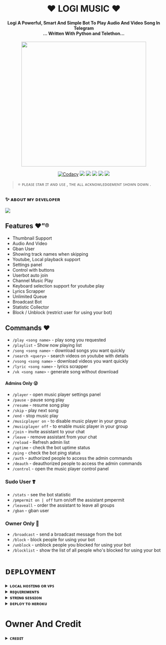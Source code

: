 <h1 align="center"><b>❤️ LOGI MUSIC  ❤️</b></h1>

<h4 align="center">Logi A Powerful, Smart And Simple Bot To Play Audio And Video Song In Telegram<br> ... Written With Python and Telethon...</h4>

<p align="center"><a href="https://t.me/aboutlogesh"><img src="https://media.wired.com/photos/59549ff18e8cc150fa8ec6c2/master/w_1600%2Cc_limit/Logi_RGB-copy.jpg" width="400"></a></p>

<p align="center">
    <a href="https://app.codacy.com/manual/LOGI-LAB/Music/dashboard"> <img src="https://img.shields.io/codacy/grade/4d58f2a402b54aed8a7d95f7add45a81?color=brightgreen&logo=codacy&logoColor=green&style=for-the-badge" alt="Codacy" /></a>
    <a href="https://github.com/masiur2/Music"> <img src="https://img.shields.io/github/repo-size/LOGI-LAB/MusicBot?color=orange&logo=github&logoColor=green&style=for-the-badge" /></a>
    <a href="https://github.com/masiur2/Music/commits/prince"> <img src="https://img.shields.io/github/last-commit/LOGI-LAB/Music?color=brown&logo=github&logoColor=green&style=for-the-badge" /></a>
    <a href="https://github.com/masiur2/Music/issues"> <img src="https://img.shields.io/github/issues/LOGI-LAB/Music?color=blueviolet&logo=github&logoColor=green&style=for-the-badge" /></a>
    <a href="https://github.com/masiur2/Music/network/members"> <img src="https://img.shields.io/github/forks/LOGI-LAB/Music?color=red&logo=github&logoColor=green&style=for-the-badge" /></a>  
    <a href="https://pypi.org/project/Telethon/"> <img src="https://img.shields.io/pypi/v/telethon?color=yellow&label=telethon&logo=python&logoColor=green&style=for-the-badge" /></a>
</p>

> ⭐️ ᴘʟᴇᴀꜱᴇ ꜱᴛᴀʀ ɪᴛ ᴀɴᴅ ᴜꜱᴇ , ᴛʜᴇ ᴀʟʟ ᴀᴄᴋɴᴏᴡʟᴇᴅɢᴇᴍᴇɴᴛ ꜱʜᴏᴡɴ ᴅᴏᴡɴ .

### ✨ ᴀʙᴏᴜᴛ ᴍʏ ᴅᴇᴠᴇʟᴏᴘᴇʀ 

<a href="https://t.me/aboutlogesh"><img src="https://img.shields.io/badge/Telegram-%E1%B4%80%CA%99%E1%B4%8F%E1%B4%9C%E1%B4%9B%20%E1%B4%8D%CA%8F%20%E1%B4%85%E1%B4%87%E1%B4%A0%E1%B4%87%CA%9F%E1%B4%8F%E1%B4%98%E1%B4%87%CA%80-green"></a>

## Features ❤️”®

- Thumbnail Support
- Audio And Video
- Gban User
- Showing track names when skipping
- Youtube, Local playback support
- Settings panel
- Control with buttons
- Userbot auto join
- Channel Music Play
- Keyboard selection support for youtube play
- Lyrics Scrapper
- Unlimited Queue
- Broadcast Bot
- Statistic Collector
- Block / Unblock (restrict user for using your bot)

## Commands ❤️

- `/play <song name>` - play song you requested
- `/playlist` - Show now playing list
- `/song <song name>` - download songs you want quickly
- `/search <query>` - search videos on youtube with details
- `/vsong <song name>` - download videos you want quickly
- `/lyric <song name>` - lyrics scrapper
- `/vk <song name>` - generate song without download

#### Admins Only 😜
- `/player` - open music player settings panel
- `/pause` - pause song play
- `/resume` - resume song play
- `/skip` - play next song
- `/end` - stop music play
- `/musicplayer on` - to disable music player in your group
- `/musicplayer off` - to enable music player in your group
- `/join` - invite assistant to your chat
- `/leave` - remove assistant from your chat
- `/reload` - Refresh admin list
- `/uptime` - check the bot uptime status
- `/ping` - check the bot ping status
- `/auth` - authorized people to access the admin commands
- `/deauth` - deauthorized people to access the admin commands
- `/control` - open the music player control panel

### Sudo User ❣️
- `/stats` - see the bot statistic
- `/pmpermit on | off` turn on/off the assistant pmpermit
- `/leaveall` - order the assistant to leave all groups
- `/gban` - gban user


### Owner Only 🕺
- `/broadcast` - send a broadcast message from the bot
- `/block` - block people for using your bot
- `/unblock` - unblock people you blocked for using your bot
- `/blocklist` - show the list of all people who's blocked for using your bot


# ᴅᴇᴘʟᴏʏᴍᴇɴᴛ
<details>
<summary><b>ʟᴏᴄᴀʟ ʜᴏꜱᴛɪɴɢ ᴏʀ ᴠᴘꜱ</b></summary>
<br>
    
    
 1.  ᴜᴘɢʀᴀᴅᴇ ᴀɴᴅ ᴜᴘᴅᴀᴛᴇ:
    
           sudo apt-get update && sudo apt-get upgrade -y
    
2. ɪɴꜱᴛᴀʟʟɪɴɢ ʀᴇQᴜɪʀᴇᴅ ᴘᴀᴄᴋᴀɢᴇꜱ:
    
           sudo apt-get install python3-pip ffmpeg -y
    
3. ꜱᴇᴛᴛɪɴɢ ᴜᴘ PIP 
    
           sudo pip3 install -U pip
    
4. ɪɴꜱᴛᴀʟʟɪɴɢ ɴᴏᴅᴇ
    
           curl -fssL https://deb.nodesource.com/setup_17.x | sudo -E bash - && sudo apt-get install nodejs -y && npm i -g npm
    
5. ᴄʟᴏɴᴇ ᴛʜᴇ ʀᴇᴘᴏꜱɪᴛᴏʀʏ
    
    
               git clone https://github.com/masiur2/Music &&  cd Music
    
6. ɪɴꜱᴛᴀʟʟ ʀᴇQᴜɪʀᴇᴍᴇɴᴛꜱ
    
           pip3 install -U -r requirements.txt
    
7. ᴄʀᴇᴀᴛᴇ .ᴇɴᴠ  ᴡɪᴛʜ ꜱᴀᴍᴘʟᴇ.ᴇɴᴠ
    
           cp sample.env .env
    
Edit .env with your vars 
    
8. ᴇᴅɪᴛɪɴɢ ᴠᴀʀꜱ: 
    
           vi .env
    
ᴇᴅɪᴛ .ᴇɴᴠ ᴡɪᴛʜ ʏᴏᴜʀ ᴠᴀʟᴜᴇꜱ ᴏʀ ʏᴏᴜ ᴄᴀɴ ꜱɪᴍᴘʟᴇ ᴄᴏᴘʏ ᴀ ᴄᴏɴꜰɪɢ ꜰʀᴏᴍ ʜᴇʀᴇ ᴀɴᴅ ᴘᴀꜱᴛᴇ ɪᴛ ᴛᴏ ʏᴏᴜʀ ɴᴏᴛᴇᴘᴀᴅ, ᴛʜᴇɴ ᴇᴅɪᴛ ᴀɴᴅ ᴘᴀꜱᴛᴇ ᴛʜᴇʀᴇ.
    
ᴘʀᴇꜱꜱ i ʙᴜᴛᴛᴏɴ ᴏɴ ᴋᴇʏʙᴏᴀʀᴅ ᴛᴏ ꜱᴛᴀʀᴛ ᴇᴅɪᴛɪɴɢ.
    
ᴘʀᴇꜱꜱ ᴄᴛʀʟ + ᴄ  ᴏɴᴄᴇ ʏᴏᴜ ᴀʀᴇ ᴅᴏɴᴇ ᴡɪᴛʜ ᴇᴅɪᴛɪɴɢ ᴠᴀʀꜱ ᴀɴᴅ ᴛʏᴘᴇ :wq ᴛᴏ ꜱᴀᴠᴇ .ᴇɴᴠ ᴏʀ :qa ᴛᴏ ᴇxɪᴛ ᴇᴅɪᴛɪɴɢ.
    
9. ꜰɪɴᴀʟʟʏ ʀᴜɴ  ᴍᴜꜱɪᴄ ʙᴏᴛ
    
         bash start
    
</br>
</details>
    

<details>
<summary><b>ʀᴇǫᴜɪʀᴇᴍᴇɴᴛs</b></summary>
<br>
    
- [ᴘʏᴛʜᴏɴ𝟹.𝟿](https://www.python.org/downloads/release/python-390/)
- [ᴛᴇʟᴇɢʀᴀᴍ ᴀᴘɪ ᴋᴇʏ](https://docs.pyrogram.org/intro/setup#api-keys)
- [ᴛᴇʟᴇɢʀᴀᴍ ʙᴏᴛ ᴛᴏᴋᴇɴ](https://t.me/botfather)
- [ᴍᴏɴɢᴏᴅʙ URI](https://telegra.ph/How-To-get-Mongodb-URI-04-06)
- [sᴛʀɪɴɢ sᴇssɪᴏɴ](https://t.me/StringGeneratorRobot)
    
</details>

<details>
<summary><b>sᴛʀɪɴɢ sᴇssɪᴏɴ</b></summary>
<br>
> ʏᴏᴜ'ʟʟ ɴᴇᴇᴅ ᴀ ᴀᴘɪ_ɪᴅ & ᴀᴘɪ_ʜᴀsʜ ɪɴ ᴏʀᴅᴇʀ ᴛᴏ ɢᴇɴᴇʀᴀᴛᴇ ᴘʏʀᴏɢʀᴀᴍ sᴇssɪᴏɴ. 
> ᴀʟᴡᴀʏs ʀᴇᴍᴇʙᴇʀ ᴛᴏ ᴜsᴇ ɢᴏᴏᴅ ᴀᴘɪ ᴄᴏᴍʙᴏ ᴇʟsᴇ ʏᴏᴜʀ ᴀᴄᴄᴏᴜɴᴛ ᴄᴏᴜʟᴅ ʙᴇ ᴅᴇʟᴇᴛᴇᴅ.

<h4> ɢᴇɴᴇʀᴀᴛᴇ sᴇssɪᴏɴ ᴠɪᴀ ʀᴇᴘʟ: </h4>    
<p><a href="https://replit.com/@AssadAli/String-Session-Generator"><img src="https://img.shields.io/badge/Generate%20On%20Repl-blueviolet?style=for-the-badge&logo=appveyor" width="200""/></a></p>

<h4> ɢᴇɴᴇʀᴀᴛᴇ sᴇssɪᴏɴ ᴠɪᴀ ᴛᴇʟᴇɢʀᴀᴍ sᴛʀɪɴɢ-ɢᴇɴ ʙᴏᴛ: </h4>    
<p><a href="https://t.me/Pyrogram_String_Bot"><img src="https://img.shields.io/badge/TG%20String%20Gen%20Bot-blueviolet?style=for-the-badge&logo=appveyor" width="200""/></a></p>
    
</details>

<details>
<summary><b>ᴅᴇᴘʟᴏʏ ᴛᴏ ʜᴇʀᴏᴋᴜ</b></summary>
<br>

> ʜᴇʀᴏᴋᴜ ʜᴀs ᴛᴡᴏ ᴠᴀʀs[ ʜᴇʀᴏᴋᴜ_ᴀᴘɪ_ᴋᴇʏ & ʜᴇʀᴏᴋᴜ_ᴀᴘᴘ_ɴᴀᴍᴇ ] ғᴏʀ ᴜᴘᴅᴀᴛᴇʀ ᴛᴏ ᴡᴏʀᴋ. 
> ʙʏ sᴇᴛᴛɪɴɢ ᴛʜᴏsᴇ ᴛᴡᴏ ᴠᴀʀs ʏᴏᴜ ᴄᴀɴ ɢᴇᴛ ʟᴏɢs ᴏғ ʏᴏᴜʀ ʜᴇʀᴏᴋᴜ ᴀᴘᴘ, sᴇᴛ ᴠᴀʀ, ᴇᴅɪᴛ ᴠᴀʀ, ᴅᴇʟᴇᴛᴇ ᴠᴀʀs , ᴄʜᴇᴄᴋ ᴅʏɴᴏ ᴜsᴀɢᴇ ᴀɴᴅ ᴜᴘᴅᴀᴛᴇ ʙᴏᴛ. 
> ᴛʜᴏsᴇ ᴛᴡᴏ ᴠᴀʀs ᴀʀᴇ ɴᴏᴛ ᴍᴀɴᴅᴀᴛᴏʀʏ, ʏᴏᴜ ᴄᴀɴ ʟᴇᴀᴠᴇ ᴛʜᴇᴍ ʙʟᴀɴᴋ ᴛᴏᴏ. 
    
<h4> ᴄʟɪᴄᴋ ᴛʜᴇ ʙᴜᴛᴛᴏɴ ʙᴇʟᴏᴡ ᴛᴏ ᴅᴇᴘʟᴏʏ ʟᴏɢɪ ᴏɴ ʜᴇʀᴏᴋᴜ</h4>    
<p><a href="https://heroku.com/deploy/"><img src="https://img.shields.io/badge/Deploy%20To%20Heroku-red?style=for-the-badge&logo=heroku" width="200"/></a></p>

<details>
<summary><b>ᴅᴇᴘʟᴏʏ ᴛᴏ ʀᴀɪʟᴡᴀʏ</b></summary>
<br>

> ɪɴ ᴛʜɪꜱ ʀᴀɪʟᴡᴀʏ ᴅᴇᴘᴏʟʏ , ʏᴏᴜ ꜰɪʟʟ ᴀʟʟ ᴛʜᴇ ᴠᴀʀɪᴀʙʟᴇꜱ ʀᴇQᴜɪʀᴇᴅ .

<h5> ᴄʟɪᴄᴋ ᴛʜᴇ ʙᴜᴛᴛᴏɴ ʙᴇʟᴏᴡ ᴛᴏ ᴅᴇᴘʟᴏʏ ʟᴏɢɪ ᴏɴ ʀᴀɪʟᴡᴀʏ</h5> 
<p><a href="https://railway.app/new/template?template=https://github.com/masiur2/Music&envs=STRING_SESSION,BOT_TOKEN,MUSIC_BOT_NAME,API_ID,API_HASH,OWNER_ID,DURATION_LIMIT,AUTO_LEAVING_ASSISTANT,MONGO_DB_URI,START_IMG_URL,PING_IMG_URL,UPSTREAM_BRANCH,UPSTREAM_REPO,LOG_GROUP_ID,SUPPORT_CHANNEL,SUPPORT_GROUP,GIT_TOKEN"><img src="https://railway.app/button.svg" width="200"/></a></p>

<details>
<summary><b>ᴅᴇᴘʟᴏʏ ᴛᴏ ᴏᴋᴛᴇᴛᴏ</b></summary>
<br>

> ɪɴ ᴏᴋᴛᴇᴛᴏ ᴘʟᴀᴛꜰᴏʀᴍ ʏᴏᴜ ꜰɪʟʟ ᴀʟʟ ᴠᴀʀɪᴀʙʟᴇꜱ ꜱᴏ ꜰɪʟʟ ᴛʜɪꜱ .


<h6> ᴄʟɪᴄᴋ ᴛʜᴇ ʙᴜᴛᴛᴏɴ ʙᴇʟᴏᴡ ᴛᴏ ᴅᴇᴘʟᴏʏ ʟᴏɢɪ ᴏɴ ᴏᴋᴛᴇᴛᴏ</h6>    
<a href="https://cloud.okteto.com/deploy?repository=https://github.com/masiur2/Music"><img src="https://img.shields.io/badge/Deploy%20To%20Okteto-informational?style=for-the-badge&logo=Okteto" width="200"/></a>







</details>
</details>
</details>
</details>
</details>

# Owner And Credit


<details>
<summary><b>ᴄʀᴇᴅɪᴛ</b></summary>
<br>

## sᴘᴇᴄɪᴀʟ ᴄʀᴇᴅɪᴛ
 
- [ʟᴏɢᴇꜱʜ](https://t.me/aboutlogesh)
- [ᴀsᴀᴅ ᴀʟɪ](https://t.me/Dr_Asad_Ali)
- [ʟᴏɢɪ](https://github.com/logi-lab)



<details>
<summary><b>sᴜᴘᴘᴏʀᴛ</b></summary>
<br>

# ❤️ Support
<a href="https://t.me/logi_channel"><img src="https://img.shields.io/badge/Join-Telegram%20Channel-red.svg?logo=Telegram"></a>
<a href="https://t.me/lgbots"><img src="https://img.shields.io/badge/Join-Telegram%20Group-blue.svg?logo=telegram"></a>

</details>


## ᴀᴄᴋɴᴏᴡʟᴇᴅɢᴇᴍᴇɴᴛs

sᴘᴇᴄɪᴀʟ ᴛʜᴀɴᴋs ᴛᴏ ᴛʜᴇsᴇ ᴀᴍᴀᴢɪɴɢ ᴘʀᴏᴊᴇᴄᴛs/ᴘᴇᴏᴘʟᴇ ᴡʜɪᴄʜ/ᴡʜᴏ ʜᴇʟᴘᴇᴅ ʜᴇʀᴏ ᴍᴜsɪᴄs ʙᴏᴛ:

- [Pyrogram](https://github.com/pyrogram/pyrogram)
- [Py-Tgcalls](https://github.com/pytgcalls/pytgcalls)
- [CallsMusic Team](https://github.com/Callsmusic)
- [TheHamkerCat](https://github.com/TheHamkerCat)
- [Charon Baglari](https://github.com/XCBv021)









